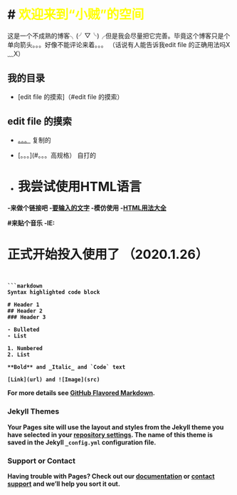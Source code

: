 # # <font  color="yellow">欢迎来到“小贼”的空间</font>

这是一个不成熟的博客╮(╯▽╰)╭但是我会尽量把它完善。毕竟这个博客只是个单向箭头。。。好像不能评论来着。。。
（话说有人能告诉我edit file 的正确用法吗X﹏X）

## 我的目录
- [edit file 的摸索]（#edit file 的摸索）



## edit file 的摸索
 - [。。。](#。。。哈哈哈) 复制的
 - [。。。](#。。。高规格） 自打的

 - # <B>我尝试使用HTML语言

 -<B>来做个链接吧
 -<a href="要跳转的目标路径" target="_blank">要输入的文字</a>
 -模仿使用
 -<a href="https://blog.csdn.net/The_Best_Hacker/article/details/82891527" target="_blank">HTML用法大全</a>

 #来贴个音乐
 -IE:<body bgsound="https://c.y.qq.com/base/fcgi-bin/u?__=FZHtiom" loop=infinite>

# 正式开始投入使用了 （2020.1.26）

 ```复制我的文章


```markdown
Syntax highlighted code block

# Header 1
## Header 2
### Header 3

- Bulleted
- List

1. Numbered
2. List

**Bold** and _Italic_ and `Code` text

[Link](url) and ![Image](src)
```

For more details see [GitHub Flavored Markdown](https://guides.github.com/features/mastering-markdown/).

### Jekyll Themes

Your Pages site will use the layout and styles from the Jekyll theme you have selected in your [repository settings](https://github.com/tiny-thief/tiny-thief.github.io/settings). The name of this theme is saved in the Jekyll `_config.yml` configuration file.

### Support or Contact

Having trouble with Pages? Check out our [documentation](https://help.github.com/categories/github-pages-basics/) or [contact support](https://github.com/contact) and we’ll help you sort it out.
